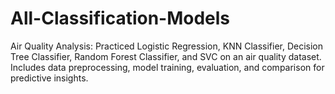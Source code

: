 # All-Classification-Models
Air Quality Analysis: Practiced Logistic Regression, KNN Classifier, Decision Tree Classifier, Random Forest Classifier, and SVC on an air quality dataset. Includes data preprocessing, model training, evaluation, and comparison for predictive insights.
